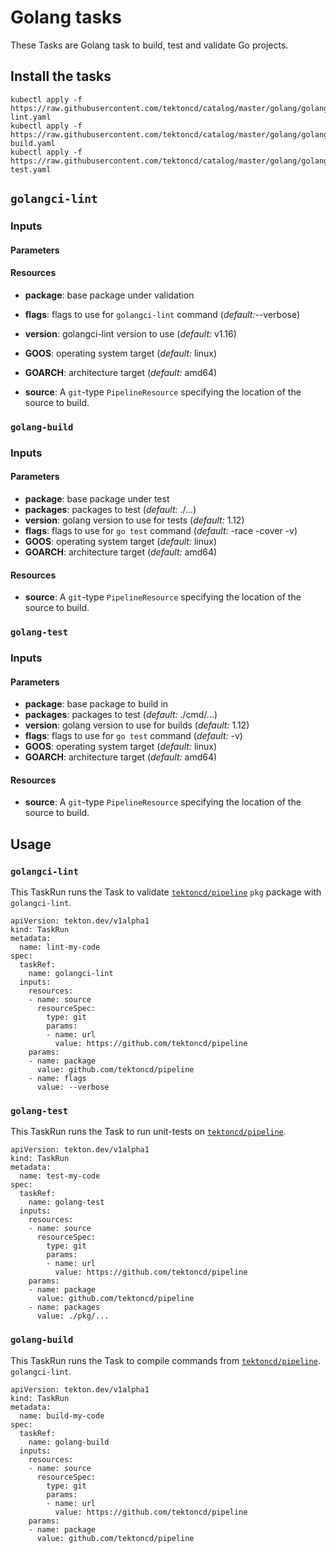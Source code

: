 # Golang tasks

These Tasks are Golang task to build, test and validate Go projects.

## Install the tasks

```
kubectl apply -f https://raw.githubusercontent.com/tektoncd/catalog/master/golang/golangci-lint.yaml
kubectl apply -f https://raw.githubusercontent.com/tektoncd/catalog/master/golang/golang-build.yaml
kubectl apply -f https://raw.githubusercontent.com/tektoncd/catalog/master/golang/golang-test.yaml
```

## `golangci-lint`

### Inputs

#### Parameters

#### Resources

* **package**: base package under validation
* **flags**: flags to use for `golangci-lint` command (_default:_--verbose)
* **version**: golangci-lint version to use (_default:_ v1.16)
* **GOOS**: operating system target (_default:_ linux)
* **GOARCH**: architecture target (_default:_ amd64)

* **source**: A `git`-type `PipelineResource` specifying the location of the
  source to build.

### `golang-build`

### Inputs

#### Parameters

* **package**: base package under test
* **packages**: packages to test (_default:_ ./...)
* **version**: golang version to use for tests (_default:_ 1.12)
* **flags**: flags to use for `go test` command (_default:_ -race  -cover -v)
* **GOOS**: operating system target (_default:_ linux)
* **GOARCH**: architecture target (_default:_ amd64)

#### Resources

* **source**: A `git`-type `PipelineResource` specifying the location of the
  source to build.

### `golang-test`

### Inputs

#### Parameters

* **package**: base package to build in
* **packages**: packages to test (_default:_ ./cmd/...)
* **version**: golang version to use for builds (_default:_ 1.12)
* **flags**: flags to use for `go test` command (_default:_ -v)
* **GOOS**: operating system target (_default:_ linux)
* **GOARCH**: architecture target (_default:_ amd64)

#### Resources

* **source**: A `git`-type `PipelineResource` specifying the location of the
  source to build.

## Usage

### `golangci-lint`

This TaskRun runs the Task to validate
[`tektoncd/pipeline`](https://github.com/tektoncd/pipeline) `pkg` package with
`golangci-lint`.

```
apiVersion: tekton.dev/v1alpha1
kind: TaskRun
metadata:
  name: lint-my-code
spec:
  taskRef:
    name: golangci-lint
  inputs:
    resources:
    - name: source
      resourceSpec:
        type: git
        params:
        - name: url
          value: https://github.com/tektoncd/pipeline
    params:
    - name: package
      value: github.com/tektoncd/pipeline
    - name: flags
      value: --verbose
```

### `golang-test`

This TaskRun runs the Task to run unit-tests on
[`tektoncd/pipeline`](https://github.com/tektoncd/pipeline).

```
apiVersion: tekton.dev/v1alpha1
kind: TaskRun
metadata:
  name: test-my-code
spec:
  taskRef:
    name: golang-test
  inputs:
    resources:
    - name: source
      resourceSpec:
        type: git
        params:
        - name: url
          value: https://github.com/tektoncd/pipeline
    params:
    - name: package
      value: github.com/tektoncd/pipeline
    - name: packages
      value: ./pkg/...
```

### `golang-build`

This TaskRun runs the Task to compile commands from
[`tektoncd/pipeline`](https://github.com/tektoncd/pipeline).
`golangci-lint`.

```
apiVersion: tekton.dev/v1alpha1
kind: TaskRun
metadata:
  name: build-my-code
spec:
  taskRef:
    name: golang-build
  inputs:
    resources:
    - name: source
      resourceSpec:
        type: git
        params:
        - name: url
          value: https://github.com/tektoncd/pipeline
    params:
    - name: package
      value: github.com/tektoncd/pipeline
```
